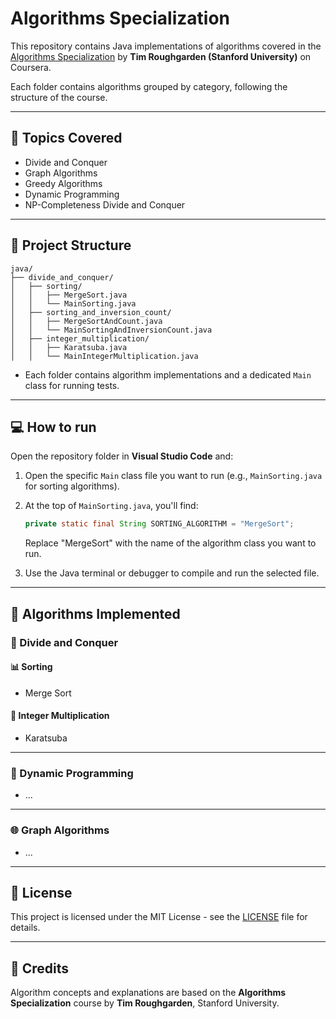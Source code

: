 # Algorithms Specialization

This repository contains Java implementations of algorithms covered in the [Algorithms Specialization](https://www.coursera.org/specializations/algorithms) by **Tim Roughgarden (Stanford University)** on Coursera.

Each folder contains algorithms grouped by category, following the structure of the course.

---

## 📘 Topics Covered

- Divide and Conquer
- Graph Algorithms
- Greedy Algorithms
- Dynamic Programming
- NP-Completeness
Divide and Conquer

---

## 📁 Project Structure

```
java/
├── divide_and_conquer/
│   ├── sorting/
│   │   ├── MergeSort.java
│   │   └── MainSorting.java
│   ├── sorting_and_inversion_count/
│   │   ├── MergeSortAndCount.java
│   │   └── MainSortingAndInversionCount.java
│   ├── integer_multiplication/
│   │   ├── Karatsuba.java
│   │   └── MainIntegerMultiplication.java

```


- Each folder contains algorithm implementations and a dedicated `Main` class for running tests.

---

## 💻 How to run

Open the repository folder in **Visual Studio Code** and:

1. Open the specific `Main` class file you want to run (e.g., `MainSorting.java` for sorting algorithms).
2. At the top of `MainSorting.java`, you'll find:

   ```java
   private static final String SORTING_ALGORITHM = "MergeSort";
   ```

   Replace "MergeSort" with the name of the algorithm class you want to run.

4. Use the Java terminal or debugger to compile and run the selected file.

---

## 📖 Algorithms Implemented

### 🧠 Divide and Conquer

#### 📊 Sorting
- Merge Sort  

#### 🧮 Integer Multiplication
- Karatsuba  

---

### 🧵 Dynamic Programming

- ...

---

### 🌐 Graph Algorithms

- ...

---

## 📜 License

This project is licensed under the MIT License - see the [LICENSE](LICENSE) file for details.

---

## 🙏 Credits

Algorithm concepts and explanations are based on the **Algorithms Specialization** course by **Tim Roughgarden**, Stanford University.

